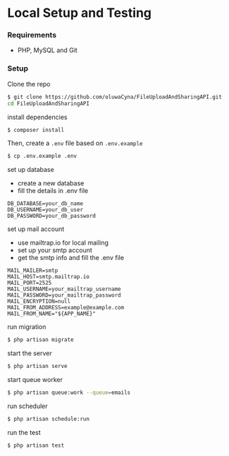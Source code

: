 # Local Setup and Testing

### Requirements
* PHP, MySQL and Git

### Setup
Clone the repo
```bash
$ git clone https://github.com/oluwaCyna/FileUploadAndSharingAPI.git
cd FileUploadAndSharingAPI
```

install dependencies
```bash
$ composer install
```

Then, create a `.env` file based on `.env.example`
```bash
$ cp .env.example .env
```

set up database
   - create a new database
   - fill the details in .env file

    DB_DATABASE=your_db_name
    DB_USERNAME=your_db_user
    DB_PASSWORD=your_db_password

set up mail account
   - use mailtrap.io for local mailing
   - set up your smtp account
   - get the smtp info and fill the .env file

    MAIL_MAILER=smtp
    MAIL_HOST=smtp.mailtrap.io
    MAIL_PORT=2525
    MAIL_USERNAME=your_mailtrap_username
    MAIL_PASSWORD=your_mailtrap_password
    MAIL_ENCRYPTION=null
    MAIL_FROM_ADDRESS=example@example.com
    MAIL_FROM_NAME="${APP_NAME}"

run migration
```bash
$ php artisan migrate
```

start the server
```bash
$ php artisan serve
```

start queue worker
```bash
$ php artisan queue:work --queue=emails
```

run scheduler
```bash
$ php artisan schedule:run
```

run the test
```bash
$ php artisan test
```